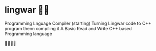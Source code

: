 # lingwar 🐱‍👤
Programming Lnguage Compiler (starting)
Turning Lingwar code to C++ program thenn compiling it
A Basic Read and Write C++ based Programming language

🐱‍👤🐱‍👤
